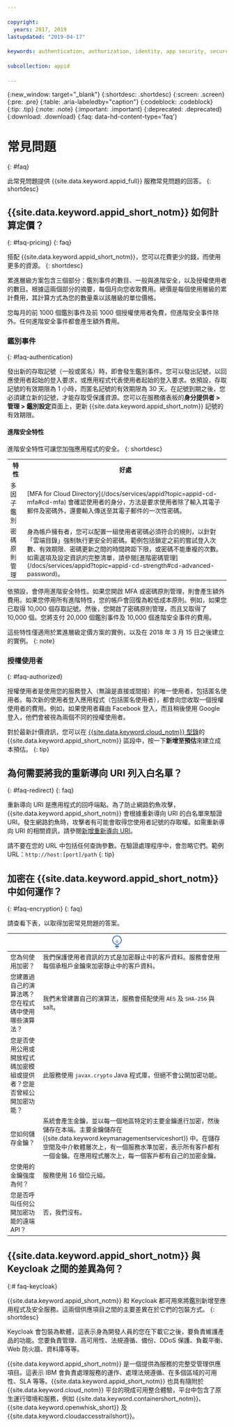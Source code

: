 ```yaml
---

copyright:
  years: 2017, 2019
lastupdated: "2019-04-17"

keywords: authentication, authorization, identity, app security, secure

subcollection: appid

---
```


{:new_window: target="_blank"}
{:shortdesc: .shortdesc}
{:screen: .screen}
{:pre: .pre}
{:table: .aria-labeledby="caption"}
{:codeblock: .codeblock}
{:tip: .tip}
{:note: .note}
{:important: .important}
{:deprecated: .deprecated}
{:download: .download}
{:faq: data-hd-content-type='faq'}


# 常見問題
{: #faq}

此常見問題提供 {{site.data.keyword.appid_full}} 服務常見問題的回答。
{: shortdesc}


## {{site.data.keyword.appid_short_notm}} 如何計算定價？
{: #faq-pricing}
{: faq}

搭配 {{site.data.keyword.appid_short_notm}}，您可以花費更少的錢，而使用更多的資源。
{: shortdesc}

累進層級方案包含三個部分：鑑別事件的數目、一般與進階安全，以及授權使用者的數目。根據這兩個部分的摘要，每個月向您收取費用。總價是每個使用層級的累計費用，其計算方式為您的數量乘以該層級的單位價格。

您每月的前 1000 個鑑別事件及前 1000 個授權使用者免費，但進階安全事件除外。任何進階安全事件都會產生額外費用。

### 鑑別事件
{: #faq-authentication}

發出新的存取記號（一般或匿名）時，即會發生鑑別事件。您可以發出記號，以回應使用者起始的登入要求，或應用程式代表使用者起始的登入要求。依預設，存取記號的有效期限為 1 小時，而匿名記號的有效期限為 30 天。在記號到期之後，您必須建立新的記號，才能存取受保護資源。您可以在服務儀表板的**身分提供者 > 管理 > 鑑別設定**頁面上，更新 {{site.data.keyword.appid_short_notm}} 記號的有效期限。

#### 進階安全特性

進階安全特性可讓您加強應用程式的安全。
{: shortdesc}

<table>
  <tr>
    <th>特性</th>
    <th>好處</th>
  </tr>
  <tr>
    <td>多因子鑑別</td>
    <td>[MFA for Cloud Directory](/docs/services/appid?topic=appid-cd-mfa#cd-mfa) 會確認使用者的身分，方法是要求使用者除了輸入其電子郵件及密碼外，還要輸入傳送至其電子郵件的一次性密碼。</td>
  </tr>
  <tr>
    <td>密碼原則管理</td>
    <td>身為帳戶擁有者，您可以配置一組使用者密碼必須符合的規則，以針對「雲端目錄」強制執行更安全的密碼。範例包括鎖定之前的嘗試登入次數、有效期限、密碼更新之間的時間跨距下限，或密碼不能重複的次數。如需選項及設定資訊的完整清單，請參閱[進階密碼管理](/docs/services/appid?topic=appid-cd-strength#cd-advanced-password)。</td>
  </tr>
</table>

依預設，會停用進階安全特性。如果您開啟 MFA 或密碼原則管理，則會產生額外費用。如果您停用所有進階特性，您的帳戶會回復為較低成本原則。例如，如果您已取得 10,000 個存取記號。然後，您開啟了密碼原則管理，而且又取得了 10,000 個。您將支付 20,000 個鑑別事件及 10,000 個進階安全事件的費用。

這些特性僅適用於累進層級定價方案的實例，以及在 2018 年 3 月 15 日之後建立的實例。
{: note}

### 授權使用者
{: #faq-authorized}

授權使用者是使用您的服務登入（無論是直接或間接）的唯一使用者，包括匿名使用者。每次新的使用者登入應用程式（包括匿名使用者），都會向您收取一個授權使用者的費用。例如，如果使用者藉由 Facebook 登入，而且稍後使用 Google 登入，他們會被視為兩個不同的授權使用者。

對於最新計價資訊，您可以在 [{{site.data.keyword.cloud_notm}} 型錄](https://cloud.ibm.com/catalog/services/app-id)的 {{site.data.keyword.appid_short_notm}} 區段中，按一下**新增至預估**來建立成本預估。
{: tip}



## 為何需要將我的重新導向 URI 列入白名單？
{: #faq-redirect}
{: faq}

重新導向 URI 是應用程式的回呼端點。為了防止網路釣魚攻擊，{{site.data.keyword.appid_short_notm}} 會根據重新導向 URI 的白名單來驗證 URI。發生網路釣魚時，攻擊者有可能會取得您使用者記號的存取權。如需重新導向 URI 的相關資訊，請參閱[新增重新導向 URI](/docs/services/appid?topic=appid-managing-idp#add-redirect-uri)。

請不要在您的 URL 中包括任何查詢參數。在驗證處理程序中，會忽略它們。範例 URL：`http://host:[port]/path`
{: tip}



## 加密在 {{site.data.keyword.appid_short_notm}} 中如何運作？
{: #faq-encryption}
{: faq}

請查看下表，以取得加密常見問題的答案。

<table>
  <thead>
    <th colspan=2><img src="images/idea.png" alt="相關資訊圖示"/>  </th>
  </thead>
  <tbody>
    <tr>
      <td>您為何使用加密？</td>
      <td>我們保護使用者資訊的方式是加密靜止中的客戶資料。服務會使用每個承租戶金鑰來加密靜止中的客戶資料。</td>
    </tr>
    <tr>
      <td>您建置過自己的演算法嗎？您在程式碼中使用哪些演算法？</td>
      <td>我們未曾建置自己的演算法，服務會搭配使用 <code>AES</code> 及 <code>SHA-256</code> 與 salt。</td>
    </tr>
    <tr>
      <td>您是否使用公用或開放程式碼加密模組或提供者？您是否曾經公開加密功能？</td>
      <td>此服務使用 <code>javax.crypto</code> Java 程式庫，但絕不會公開加密功能。</td>
    </tr>
    <tr>
      <td>您如何儲存金鑰？</td>
      <td>系統會產生金鑰，並以每一個地區特定的主要金鑰進行加密，然後儲存在本端。主要金鑰儲存在 {{site.data.keyword.keymanagementserviceshort}} 中。在儲存空間及中介軟體層次上，有一個服務水準加密，表示所有客戶都有一個金鑰。在應用程式層次上，每一個客戶都有自己的加密金鑰。</td>
    </tr>
    <tr>
      <td>您使用的金鑰強度為何？</td>
      <td>服務使用 16 個位元組。</td>
    </tr>
    <tr>
      <td>您是否呼叫任何公開加密功能的遠端 API？</td>
      <td>否，我們沒有。</td>
    </tr>
  </tbody>
</table>



## {{site.data.keyword.appid_short_notm}} 與 Keycloak 之間的差異為何？
{:# faq-keycloak}

{{site.data.keyword.appid_short_notm}} 和 Keycloak 都可用來將鑑別新增至應用程式及安全服務。這兩個供應項目之間的主要差異在於它們的包裝方式。
{: shortdesc}

Keycloak 會包裝為軟體，這表示身為開發人員的您在下載它之後，要負責維護產品的功能。您要負責管理、高可用性、法規遵循、備份、DDoS 保護、負載平衡、Web 防火牆、資料庫等等。

{{site.data.keyword.appid_short_notm}} 是一個提供為服務的完整受管理供應項目。這表示 IBM 會負責處理服務的運作、處理法規遵循、在多個區域的可用性、SLA 等等。{{site.data.keyword.appid_short_notm}} 也具有隨附於 {{site.data.keyword.cloud_notm}} 平台的現成可用整合體驗，平台中包含了原生運行環境和服務，例如 {{site.data.keyword.containershort_notm}}、{{site.data.keyword.openwhisk_short}} 及 {{site.data.keyword.cloudaccesstrailshort}}。
